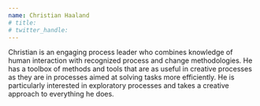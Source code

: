 ```yaml
---
name: Christian Haaland
# title:
# twitter_handle:
---
```

Christian is an engaging process leader who combines knowledge of human interaction with recognized process and change methodologies. 
He has a toolbox of methods and tools that are as useful in creative processes as they are in processes aimed at solving tasks more efficiently. 
He is particularly interested in exploratory processes and takes a creative approach to everything he does.